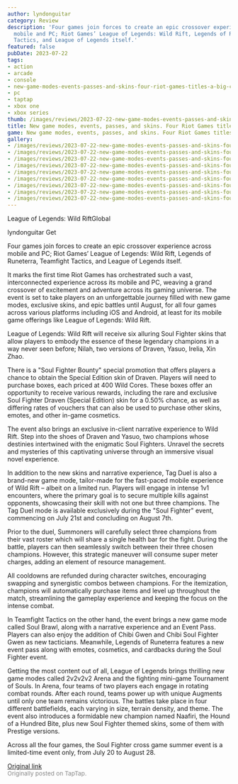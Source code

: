 ```yaml
---
author: lyndonguitar
category: Review
description: 'Four games join forces to create an epic crossover experience across
  mobile and PC; Riot Games’ League of Legends: Wild Rift, Legends of Runeterra, Teamfight
  Tactics, and League of Legends itself.'
featured: false
pubDate: 2023-07-22
tags:
- action
- arcade
- console
- new-game-modes-events-passes-and-skins-four-riot-games-titles-a-big-crossover
- pc
- taptap
- xbox one
- xbox series
thumb: /images/reviews/2023-07-22-new-game-modes-events-passes-and-skins-four-riot-games-titles-a-big-crossover-0.avif
title: New game modes, events, passes, and skins. Four Riot Games titles, a big crossover.
game: New game modes, events, passes, and skins. Four Riot Games titles, a big crossover.
gallery:
- /images/reviews/2023-07-22-new-game-modes-events-passes-and-skins-four-riot-games-titles-a-big-crossover-0.avif
- /images/reviews/2023-07-22-new-game-modes-events-passes-and-skins-four-riot-games-titles-a-big-crossover-1.avif
- /images/reviews/2023-07-22-new-game-modes-events-passes-and-skins-four-riot-games-titles-a-big-crossover-2.avif
- /images/reviews/2023-07-22-new-game-modes-events-passes-and-skins-four-riot-games-titles-a-big-crossover-3.avif
- /images/reviews/2023-07-22-new-game-modes-events-passes-and-skins-four-riot-games-titles-a-big-crossover-4.avif
- /images/reviews/2023-07-22-new-game-modes-events-passes-and-skins-four-riot-games-titles-a-big-crossover-5.avif
- /images/reviews/2023-07-22-new-game-modes-events-passes-and-skins-four-riot-games-titles-a-big-crossover-6.avif
- /images/reviews/2023-07-22-new-game-modes-events-passes-and-skins-four-riot-games-titles-a-big-crossover-7.avif
- /images/reviews/2023-07-22-new-game-modes-events-passes-and-skins-four-riot-games-titles-a-big-crossover-8.avif
---
```

League of Legends: Wild RiftGlobal

lyndonguitar
Get

Four games join forces to create an epic crossover experience across mobile and PC; Riot Games’ League of Legends: Wild Rift, Legends of Runeterra, Teamfight Tactics, and League of Legends itself.

It marks the first time Riot Games has orchestrated such a vast, interconnected experience across its mobile and PC, weaving a grand crossover of excitement and adventure across its gaming universe. The event is set to take players on an unforgettable journey filled with new game modes, exclusive skins, and epic battles until August, for all four games across various platforms including iOS and Android, at least for its mobile game offerings like League of Legends: Wild Rift.

League of Legends: Wild Rift will receive six alluring Soul Fighter skins that allow players to embody the essence of these legendary champions in a way never seen before; Nilah, two versions of Draven, Yasuo, Irelia, Xin Zhao.

There is a "Soul Fighter Bounty" special promotion that offers players a chance to obtain the Special Edition skin of Draven. Players will need to purchase boxes, each priced at 400 Wild Cores. These boxes offer an opportunity to receive various rewards, including the rare and exclusive Soul Fighter Draven (Special Edition) skin for a 0.50% chance, as well as differing rates of vouchers that can also be used to purchase other skins, emotes, and other in-game cosmetics.

The event also brings an exclusive in-client narrative experience to Wild Rift. Step into the shoes of Draven and Yasuo, two champions whose destinies intertwined with the enigmatic Soul Fighters. Unravel the secrets and mysteries of this captivating universe through an immersive visual novel experience.

In addition to the new skins and narrative experience, Tag Duel is also a brand-new game mode, tailor-made for the fast-paced mobile experience of Wild Rift – albeit on a limited run. Players will engage in intense 1v1 encounters, where the primary goal is to secure multiple kills against opponents, showcasing their skill with not one but three champions. The Tag Duel mode is available exclusively during the "Soul Fighter" event, commencing on July 21st and concluding on August 7th.

Prior to the duel, Summoners will carefully select three champions from their vast roster which will share a single health bar for the fight. During the battle, players can then seamlessly switch between their three chosen champions. However, this strategic maneuver will consume super meter charges, adding an element of resource management.

All cooldowns are refunded during character switches, encouraging swapping and synergistic combos between champions. For the itemization, champions will automatically purchase items and level up throughout the match, streamlining the gameplay experience and keeping the focus on the intense combat.

In Teamfight Tactics on the other hand, the event brings a new game mode called Soul Brawl, along with a narrative experience and an Event Pass. Players can also enjoy the addition of Chibi Gwen and Chibi Soul Fighter Gwen as new tacticians. Meanwhile, Legends of Runeterra features a new event pass along with emotes, cosmetics, and cardbacks during the Soul Fighter event.

Getting the most content out of all, League of Legends brings thrilling new game modes called 2v2v2v2 Arena and the fighting mini-game Tournament of Souls. In Arena, four teams of two players each engage in rotating combat rounds. After each round, teams power up with unique Augments until only one team remains victorious. The battles take place in four different battlefields, each varying in size, terrain density, and theme. The event also introduces a formidable new champion named Naafiri, the Hound of a Hundred Bite, plus new Soul Fighter themed skins, some of them with Prestige versions.

Across all the four games, the Soul Fighter cross game summer event is a limited-time event only, from July 20 to August 28.

[Original link](https://m.taptap.io/post/6037529?share_id=326a882cf706&utm_medium=share&utm_source=discord)<br><span style="font-size: 0.95em; color: #888;">Originally posted on TapTap.</span>